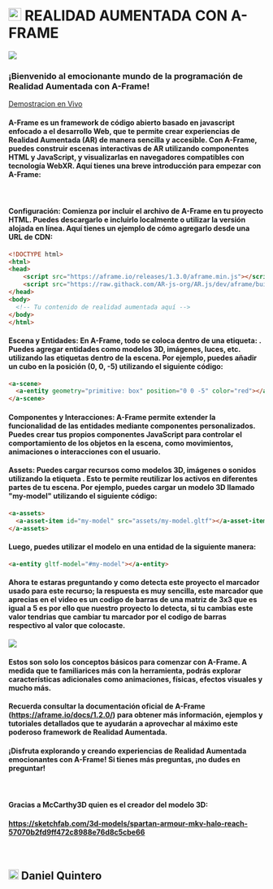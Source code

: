 # <img src="https://em-content.zobj.net/source/microsoft-teams/363/grinning-face-with-smiling-eyes_1f604.png" width=25> REALIDAD AUMENTADA CON A-FRAME

<img src="https://user-images.githubusercontent.com/6317076/27866704-452eaed6-618f-11e7-9cdd-2deaef865e3e.png">

<br>

### ¡Bienvenido al emocionante mundo de la programación de Realidad Aumentada con A-Frame!

<a href="https://danielo27.github.io/Realidad-Aumentada-A-frame.js/" target="_blank">Demostracion en Vivo</a>
<br>

#### A-Frame es un framework de código abierto basado en javascript enfocado a el desarrollo Web, que te permite crear experiencias de Realidad Aumentada (AR) de manera sencilla y accesible. Con A-Frame, puedes construir escenas interactivas de AR utilizando componentes HTML y JavaScript, y visualizarlas en navegadores compatibles con tecnología WebXR. Aquí tienes una breve introducción para empezar con A-Frame:

<br>

#### Configuración: Comienza por incluir el archivo de A-Frame en tu proyecto HTML. Puedes descargarlo e incluirlo localmente o utilizar la versión alojada en línea. Aquí tienes un ejemplo de cómo agregarlo desde una URL de CDN:

``` html
<!DOCTYPE html>
<html>
<head>
    <script src="https://aframe.io/releases/1.3.0/aframe.min.js"></script>
    <script src="https://raw.githack.com/AR-js-org/AR.js/dev/aframe/build/aframe-ar.js"></script>
</head>
<body>
  <!-- Tu contenido de realidad aumentada aquí -->
</body>
</html>
```

#### Escena y Entidades: En A-Frame, todo se coloca dentro de una etiqueta: <a-scene>. Puedes agregar entidades como modelos 3D, imágenes, luces, etc. utilizando las etiquetas <a-entity> dentro de la escena. Por ejemplo, puedes añadir un cubo en la posición (0, 0, -5) utilizando el siguiente código:

```html 
<a-scene>
  <a-entity geometry="primitive: box" position="0 0 -5" color="red"></a-entity>
</a-scene>

```

#### Componentes y Interacciones: A-Frame permite extender la funcionalidad de las entidades mediante componentes personalizados. Puedes crear tus propios componentes JavaScript para controlar el comportamiento de los objetos en la escena, como movimientos, animaciones o interacciones con el usuario.

#### Assets: Puedes cargar recursos como modelos 3D, imágenes o sonidos utilizando la etiqueta <a-assets>. Esto te permite reutilizar los activos en diferentes partes de tu escena. Por ejemplo, puedes cargar un modelo 3D llamado "my-model" utilizando el siguiente código:

``` html
<a-assets>
  <a-asset-item id="my-model" src="assets/my-model.gltf"></a-asset-item>
</a-assets>
```

#### Luego, puedes utilizar el modelo en una entidad de la siguiente manera:

``` html
<a-entity gltf-model="#my-model"></a-entity>
``` 

#### Ahora te estaras preguntando y como detecta este proyecto el marcador usado para este recurso; la respuesta es muy sencilla, este marcador que aprecias en el video es un codigo de barras de una matriz de 3x3 que es igual a 5 es por ello que nuestro proyecto lo detecta, si tu cambias este valor tendrias que cambiar tu marcador por el codigo de barras respectivo al valor que colocaste. 

<img src="https://user-images.githubusercontent.com/252962/27870433-c18f6e10-619a-11e7-8479-4cb662798740.png">

#### Estos son solo los conceptos básicos para comenzar con A-Frame. A medida que te familiarices más con la herramienta, podrás explorar características adicionales como animaciones, físicas, efectos visuales y mucho más.

#### Recuerda consultar la documentación oficial de A-Frame (https://aframe.io/docs/1.2.0/) para obtener más información, ejemplos y tutoriales detallados que te ayudarán a aprovechar al máximo este poderoso framework de Realidad Aumentada.

#### ¡Disfruta explorando y creando experiencias de Realidad Aumentada emocionantes con A-Frame! Si tienes más preguntas, ¡no dudes en preguntar!

<br>

#### Gracias a McCarthy3D quien es el creador del modelo 3D: 
#### https://sketchfab.com/3d-models/spartan-armour-mkv-halo-reach-57070b2fd9ff472c8988e76d8c5cbe66

<br>

## <img src="https://em-content.zobj.net/source/microsoft-teams/363/nerd-face_1f913.png" width=20> Daniel Quintero 




